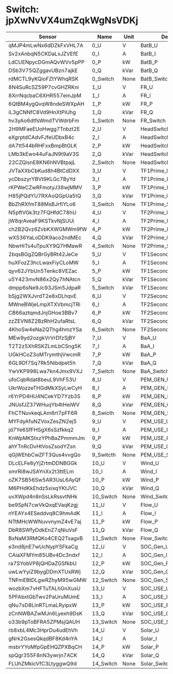 # Switch: jpXwNvVX4umZqkWgNsVDKj

| Sensor                 | Name      | Unit | Desc                | DisplayType |
| ---------------------- | --------- | ---- | ------------------- | ----------- |
|qMJP4mLwNx6dDZkFxVHL7A|0_U|V|BatB_U|line|
|Sv2xAnbqN5CKDaLxJZVEfE|0_I|A|BatB_I|line|
|LdCUENpycDGmAQvWVv5pPP|0_P|kW|BatB_P|line|
|DSb3V75QZggavUBzn7ajkE|0_Q|kVar|BatB_Q|line|
|rdMCTL9yKQioFZtYWhqRSK|0_Switch|None|BatB_Switch|num|
|8N4SuRcSZ59P7cvGHZRKni|1_U|V|FR_U|line|
|8XrrNqcbaC6XHR557emJpM|1_I|A|FR_I|line|
|6QtBM4ygQvqW8ndeSWXpAH|1_P|kW|FR_P|line|
|iL3gCNNfC8Vd9HnXtPiUhg|1_Q|kVar|FR_Q|line|
|hv3yAo6dtfsWmdTVWdrbFm|1_Switch|None|FR_Switch|num|
|2H9MFaeEUoHwgg7Tnbzt2E|2_U|V|HeadSwitch_U|line|
|eXgrptdCAdvFJfeUDbxB4c|2_I|A|HeadSwitch_I|line|
|dA7tt544bRHFxxBmpBtGLK|2_P|kW|HeadSwitch_P|line|
|LMb3kEwo44uFaJN9t9aV3S|2_Q|kVar|HeadSwitch_Q|line|
|22CZQisnE8KN6hNVBtpajL|2_Switch|None|HeadSwitch_Switch|num|
|JVTaXXbCbKud8h4BtCdDXX|3_U|V|TF1Prime_U|line|
|ycDbszyrYBVt9KLGc7ByYd|3_I|A|TF1Prime_I|line|
|rKPWeCZwRFmotyJ38wjMMV|3_P|kW|TF1Prime_P|line|
|H85jPQdYU7RXAoQGpUa5tQ|3_Q|kVar|TF1Prime_Q|line|
|BbZhRXfmT88MsBJrfiYLo6|3_Switch|None|TF1Prime_Switch|num|
|N5pftVGk3tz7FQHfdC78hU|4_U|V|TF2Prime_U|line|
|jW8qrAveaF9KSTkvNjSUUi|4_I|A|TF2Prime_I|line|
|ch2B2Qvz6ZvbKXWGMWm9fW|4_P|kW|TF2Prime_P|line|
|wXS36YaLoDDK9aco2ndMEc|4_Q|kVar|TF2Prime_Q|line|
|NbwHiTs4uTpuXY9Q7HMawR|4_Switch|None|TF2Prime_Switch|num|
|2bqsBGgZQBrGyBRt42JeCe|5_U|V|TF1Secondary_U|line|
|huXFozZ3hcLwaxFiyCLoMW|5_I|A|TF1Secondary_I|line|
|qyv62JYbUn5Tenkc8VEZac|5_P|kW|TF1Secondary_P|line|
|u5Y423mvN86x2Qy7hNAtcn|5_Q|kVar|TF1Secondary_Q|line|
|dmpp6sNe9Jc93JSm5JdpaR|5_Switch|kVar|TF1Secondary_Switch|num|
|bSjg2WXJvrdT2e8xDLhqvE|6_U|V|TF2Secondary_U|line|
|MWneBWjeLmpXTXVbmcjTRi|6_I|A|TF2Secondary_I|line|
|CB66aztqmdJnjGHoe3BBv7|6_P|kW|TF2Secondary_P|line|
|zzZEVN8Z2BzRhH2ufaRtsL|6_Q|kVar|TF2Secondary_Q|line|
|4KhoSw4eNa2QThg4hmzYSa|6_Switch|None|TF2Secondary_Switch|num|
|MEw9yd2ozgkVrVrDfzSjBY|7_U|V|BaA_U|line|
|T2T2z5XhRSKZLmLbCSng5K|7_I|A|BaA_I|line|
|UGkHCoZ3oMTrymthjVwcmR|7_P|kW|BaA_P|line|
|6GL9Df7Sq7Rk5Nibdpet5h|7_Q|kVar|BaA_Q|line|
|YwVKP996Lwa7kn4Jmx9VXJ|7_Switch|None|BaA_Switch|num|
|ufoCqbRdat8beuL9VhF53U|8_U|V|PEM_GEN_U|line|
|UkrWozzeTHGdMkXSyLwCyH|8_I|A|PEM_GEN_I|line|
|r6YrPD4HU4NCekYD7Yzb3S|8_P|kW|PEM_GEN_P|line|
|JNUsfJZ37WHuqYb4tHeiWV|8_Q|kVar|PEM_GEN_Q|line|
|FhCTNuvkeqLAm6rt7pFF6R|8_Swicth|None|PEM_GEN_Switch|num|
|MYFdyAfuNZVoxZesZN2ej5|9_U|V|PEM_USE_U|line|
|jd7Ye6SfFHSgX6sSzfkkq2|9_I|A|PEM_USE_I|line|
|KnWpMKStxzYPhBaZPmmmJm|9_P|kW|PEM_USE_P|line|
|ahYTnRcDvHtVosZsodYZsn|9_Q|kVar|PEM_USE_Q|line|
|qGjWEhbCwZFT3Qus4vvgQo|9_Switcth|None|PEM_USE_Switch|num|
|DLcELFe8yYjZrtmDDNBGGk|10_U|V|Wind_U|line|
|xmrRi8wJSAYnXx2t3ttELm|10_I|A|Wind_I|line|
|oZK7SB56Sw5AR3UsL6AyQf|10_P|kW|Wind_P|line|
|M6PHdKkEhdz5xixqYKtJVC|10_Q|kVar|Wind_Q|line|
|uvXWpd4n8nSsLkRssvtNHk|10_Switch|None|Wind_Switch|num|
|be9SpN7cwVkQxqEVaqKzgj|11_U|V|Flow_U|line|
|nYEAYx4ESeddvq8C9hmAdK|11_I|A|Flow_I|line|
|NTtMHcWWNuvvnymZ4vE7aj|11_P|kW|Flow_P|line|
|DbR8SWfyDdkEnZ7qNiuVsF|11_Q|kVar|Flow_Q|line|
|BxNaM3RMQKo4CEQ2TsagxB|11_Switch|None|Flow_Switch|num|
|e3nd8jnE7wUcNypYSFkaCg|12_U|V|SOC_Gen_U|line|
|CAiaXFMYm85UBv4Dc3ndxf|12_I|A|SOC_Gen_I|line|
|ra7SYobVP8jQHDaZGSfkbU|12_P|kW|SOC_Gen_P|line|
|uwLwYyiZ9bygDDmXTUsRWj|12_Q|kVar|SOC_Gen_Q|line|
|TNFmEBtDLgwRZhyM95wGMW|12_Switch|None|SOC_Gen_Switch|num|
|wozbXm7vHFTuTALhGnXusU|13_U|V|SOC_USE_U|line|
|5PFAbxtGbTwv2PaUruMUmE|13_I|A|SOC_USE_I|line|
|qNu7sD8LinRTLmaLRyipxW|13_P|kW|SOC_USE_P|line|
|zCnNWBAZwMJn6Lyexh9DsK|13_Q|kVar|SOC_USE_Q|line|
|o33b9pToBFRA5ZPMsjQAUH|13_Switch|None|SOC_USE_Switch|num|
|rb8xbL4Mc3HprDu4udEhVh|14_U|V|Solar_U|line|
|gNrk2GsesQkqdBF8Kd4nYA|14_I|A|Solar_I|line|
|msbrYYoMfpGpEHQZPXBqCH|14_P|kW|Solar_P|line|
|spQgr355F8nN3ywrjn7ACK|14_Q|kVar|Solar_Q|line|
|FLUhZMkicVfC3LtyggwQ9d|14_Switch|None|Solar_Switch|num|